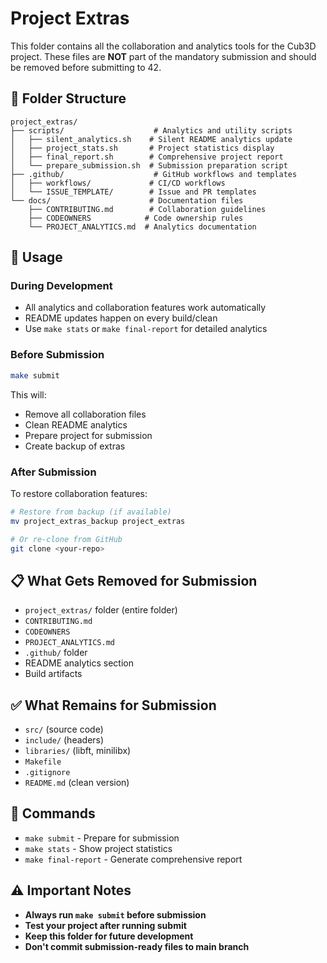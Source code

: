 # Project Extras

This folder contains all the collaboration and analytics tools for the Cub3D project. These files are **NOT** part of the mandatory submission and should be removed before submitting to 42.

## 📁 Folder Structure

```
project_extras/
├── scripts/                    # Analytics and utility scripts
│   ├── silent_analytics.sh    # Silent README analytics update
│   ├── project_stats.sh       # Project statistics display
│   ├── final_report.sh        # Comprehensive project report
│   └── prepare_submission.sh  # Submission preparation script
├── .github/                    # GitHub workflows and templates
│   ├── workflows/             # CI/CD workflows
│   └── ISSUE_TEMPLATE/        # Issue and PR templates
└── docs/                      # Documentation files
    ├── CONTRIBUTING.md        # Collaboration guidelines
    ├── CODEOWNERS            # Code ownership rules
    └── PROJECT_ANALYTICS.md  # Analytics documentation
```

## 🚀 Usage

### During Development
- All analytics and collaboration features work automatically
- README updates happen on every build/clean
- Use `make stats` or `make final-report` for detailed analytics

### Before Submission
```bash
make submit
```
This will:
- Remove all collaboration files
- Clean README analytics
- Prepare project for submission
- Create backup of extras

### After Submission
To restore collaboration features:
```bash
# Restore from backup (if available)
mv project_extras_backup project_extras

# Or re-clone from GitHub
git clone <your-repo>
```

## 📋 What Gets Removed for Submission

- `project_extras/` folder (entire folder)
- `CONTRIBUTING.md`
- `CODEOWNERS`
- `PROJECT_ANALYTICS.md`
- `.github/` folder
- README analytics section
- Build artifacts

## ✅ What Remains for Submission

- `src/` (source code)
- `include/` (headers)
- `libraries/` (libft, minilibx)
- `Makefile`
- `.gitignore`
- `README.md` (clean version)

## 🔧 Commands

- `make submit` - Prepare for submission
- `make stats` - Show project statistics
- `make final-report` - Generate comprehensive report

## ⚠️ Important Notes

- **Always run `make submit` before submission**
- **Test your project after running submit**
- **Keep this folder for future development**
- **Don't commit submission-ready files to main branch**
